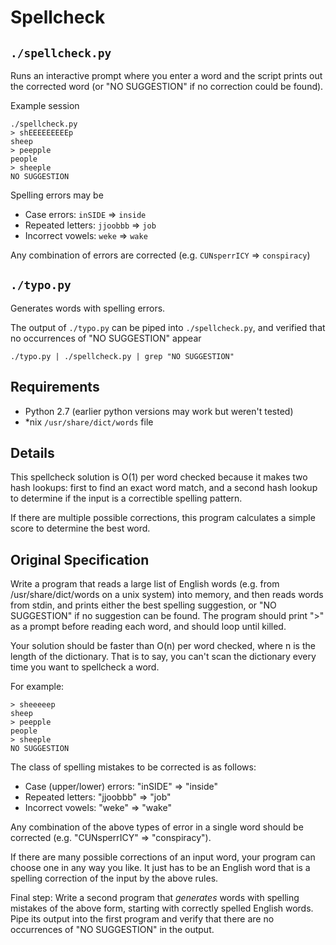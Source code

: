 # Spellcheck

## `./spellcheck.py`
Runs an interactive prompt where you enter a word and the script
prints out the corrected word (or "NO SUGGESTION" if no correction
could be found).

Example session

    ./spellcheck.py
    > shEEEEEEEEEp
    sheep
    > peepple
    people
    > sheeple
    NO SUGGESTION

Spelling errors may be
* Case errors: `inSIDE` => `inside`
* Repeated letters: `jjoobbb` => `job`
* Incorrect vowels: `weke` => `wake`

Any combination of errors are corrected (e.g. `CUNsperrICY` => `conspiracy`)

## `./typo.py`
Generates words with spelling errors.

The output of `./typo.py` can be piped into `./spellcheck.py`, and verified that no occurrences of "NO SUGGESTION" appear

    ./typo.py | ./spellcheck.py | grep "NO SUGGESTION"

## Requirements
* Python 2.7 (earlier python versions may work but weren't tested)
* *nix `/usr/share/dict/words` file

## Details
This spellcheck solution is O(1) per word checked because it makes two hash lookups: first to find an exact word match, and a second hash lookup to determine if the input is a correctible spelling pattern.

If there are multiple possible corrections, this program calculates a simple score to determine the best word.

## Original Specification
Write a program that reads a large list of English words (e.g. from /usr/share/dict/words on a unix system) into memory, and then reads words from stdin, and prints either the best spelling suggestion, or "NO SUGGESTION" if no suggestion can be found. The program should print ">" as a prompt before reading each word, and should loop until killed.

Your solution should be faster than O(n) per word checked, where n is the length of the dictionary. That is to say, you can't scan the dictionary every time you want to spellcheck a word.

For example:

    > sheeeeep
    sheep
    > peepple
    people
    > sheeple
    NO SUGGESTION

The class of spelling mistakes to be corrected is as follows:

* Case (upper/lower) errors: "inSIDE" => "inside"
* Repeated letters: "jjoobbb" => "job"
* Incorrect vowels: "weke" => "wake"

Any combination of the above types of error in a single word should be corrected (e.g. "CUNsperrICY" => "conspiracy").

If there are many possible corrections of an input word, your program can choose one in any way you like. It just has to be an English word that is a spelling correction of the input by the above rules.

Final step: Write a second program that *generates* words with spelling mistakes of the above form, starting with correctly spelled English words. Pipe its output into the first program and verify that there are no occurrences of "NO SUGGESTION" in the output.
